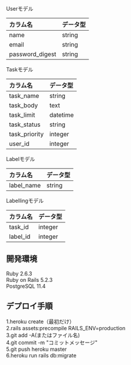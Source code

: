 Userモデル

| カラム名 | データ型 |
| :----- | :---- |
|  name  |  string  |
|  email  |  string  |
| password_digest | string |


 Taskモデル


| カラム名 | データ型 |
| :----- | :----- |
| task_name | string |
| task_body | text |
| task_limit | datetime |
| task_status | string |
| task_priority | integer |
| user_id|integer |

Labelモデル

| カラム名 | データ型 |
| :--- | :--- |
| label_name | string |


Labellingモデル


| カラム名 | データ型 |
| :--- | :--- |
| task_id | integer |
| label_id | integer |

開発環境
------------
Ruby 2.6.3  
Ruby on Rails 5.2.3  
PostgreSQL 11.4  

デプロイ手順
------------
1.heroku create（最初だけ）  
2.rails assets:precompile RAILS_ENV=production  
3.git add -A(またはファイル名)  
4.git commit -m "コミットメッセージ"  
5.git push heroku master  
6.heroku run rails db:migrate
